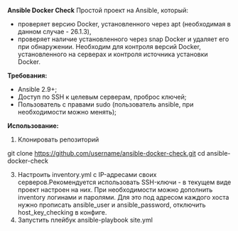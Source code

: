 **Ansible Docker Check**
Простой проект на Ansible, который: 
- проверяет версию Docker, установленного через apt (необходимая в данном случае - 26.1.3),
- проверяет наличие установленного через snap Docker и удаляет его при обнаружении.
Необходим для контроля версий Docker, установленного на серверах и контроля источника установки Docker.

**Требования:**
- Ansible 2.9+;
- Доступ по SSH к целевым серверам, проброс ключей;
- Пользователь с правами sudo (пользователь ansible, при необходимости можно менять);

**Использование:**
1. Клонировать репозиторий
   
git clone https://github.com/username/ansible-docker-check.git
cd ansible-docker-check

3. Настроить inventory.yml с IP-адресами своих серверов.Рекомендуется использовать SSH-ключи - в текущем виде проект настроен на них.
При необходимости можно дополнить inventory логинами и паролями. Для это под адресом каждого хоста нужно прописать ansible_user и ansible_password, отключить host_key_checking в конфиге.
4. Запустить плейбук
ansible-playbook site.yml
